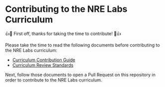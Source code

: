 # Contributing to the NRE Labs Curriculum

:+1::tada: First off, thanks for taking the time to contribute! :tada::+1:

Please take the time to read the following documents before contributing to the NRE Labs curriculum:

- [Curriculum Contribution Guide](https://antidoteproject.readthedocs.io/en/latest/contribute/curriculum.html)
- [Curriculum Review Standards](https://antidoteproject.readthedocs.io/en/latest/contribute/reviewer.html)

Next, follow those documents to open a Pull Request on this repository in order to contribute to the NRE Labs curriculum.
